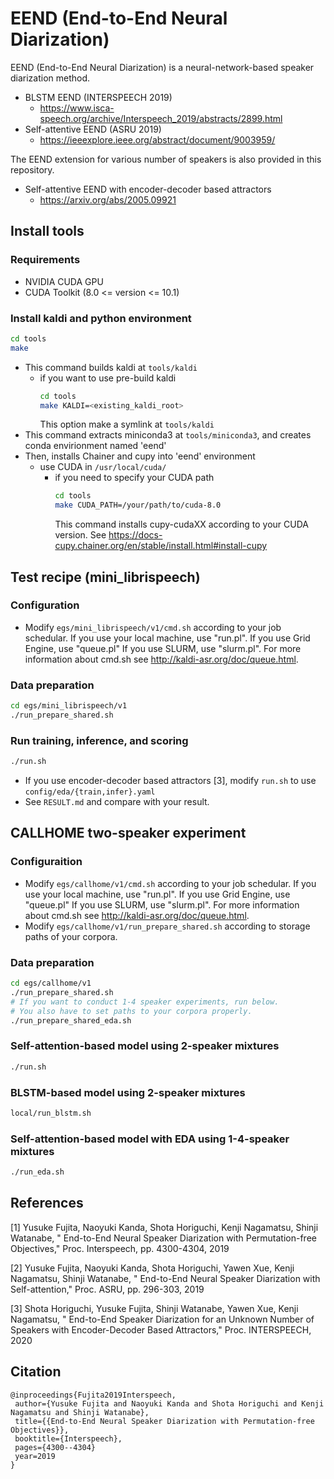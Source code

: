 # EEND (End-to-End Neural Diarization)

EEND (End-to-End Neural Diarization) is a neural-network-based speaker diarization method.
- BLSTM EEND (INTERSPEECH 2019)
  - https://www.isca-speech.org/archive/Interspeech_2019/abstracts/2899.html
- Self-attentive EEND (ASRU 2019)
  - https://ieeexplore.ieee.org/abstract/document/9003959/

The EEND extension for various number of speakers is also provided in this repository.
- Self-attentive EEND with encoder-decoder based attractors
  - https://arxiv.org/abs/2005.09921

## Install tools
### Requirements
 - NVIDIA CUDA GPU
 - CUDA Toolkit (8.0 <= version <= 10.1)

### Install kaldi and python environment
```bash
cd tools
make
```
- This command builds kaldi at `tools/kaldi`
  - if you want to use pre-build kaldi
    ```bash
    cd tools
    make KALDI=<existing_kaldi_root>
    ```
    This option make a symlink at `tools/kaldi`
- This command extracts miniconda3 at `tools/miniconda3`, and creates conda envirionment named 'eend'
- Then, installs Chainer and cupy into 'eend' environment
  - use CUDA in `/usr/local/cuda/`
    - if you need to specify your CUDA path
      ```bash
      cd tools
      make CUDA_PATH=/your/path/to/cuda-8.0
      ```
      This command installs cupy-cudaXX according to your CUDA version.
      See https://docs-cupy.chainer.org/en/stable/install.html#install-cupy

## Test recipe (mini_librispeech)
### Configuration
- Modify `egs/mini_librispeech/v1/cmd.sh` according to your job schedular.
If you use your local machine, use "run.pl".
If you use Grid Engine, use "queue.pl"
If you use SLURM, use "slurm.pl".
For more information about cmd.sh see http://kaldi-asr.org/doc/queue.html.
### Data preparation
```bash
cd egs/mini_librispeech/v1
./run_prepare_shared.sh
```
### Run training, inference, and scoring
```bash
./run.sh
```
- If you use encoder-decoder based attractors [3], modify `run.sh` to use `config/eda/{train,infer}.yaml`
- See `RESULT.md` and compare with your result.

## CALLHOME two-speaker experiment
### Configuraition
- Modify `egs/callhome/v1/cmd.sh` according to your job schedular.
If you use your local machine, use "run.pl".
If you use Grid Engine, use "queue.pl"
If you use SLURM, use "slurm.pl".
For more information about cmd.sh see http://kaldi-asr.org/doc/queue.html.
- Modify `egs/callhome/v1/run_prepare_shared.sh` according to storage paths of your corpora.

### Data preparation
```bash
cd egs/callhome/v1
./run_prepare_shared.sh
# If you want to conduct 1-4 speaker experiments, run below.
# You also have to set paths to your corpora properly.
./run_prepare_shared_eda.sh
```
### Self-attention-based model using 2-speaker mixtures
```bash
./run.sh
```
### BLSTM-based model using 2-speaker mixtures
```bash
local/run_blstm.sh
```
### Self-attention-based model with EDA using 1-4-speaker mixtures
```bash
./run_eda.sh
```

## References
[1] Yusuke Fujita, Naoyuki Kanda, Shota Horiguchi, Kenji Nagamatsu, Shinji Watanabe, "
End-to-End Neural Speaker Diarization with Permutation-free Objectives," Proc. Interspeech, pp. 4300-4304, 2019

[2] Yusuke Fujita, Naoyuki Kanda, Shota Horiguchi, Yawen Xue, Kenji Nagamatsu, Shinji Watanabe, "
End-to-End Neural Speaker Diarization with Self-attention," Proc. ASRU, pp. 296-303, 2019

[3] Shota Horiguchi, Yusuke Fujita, Shinji Watanabe, Yawen Xue, Kenji Nagamatsu, "
End-to-End Speaker Diarization for an Unknown Number of Speakers with Encoder-Decoder Based Attractors," Proc. INTERSPEECH, 2020



## Citation
```
@inproceedings{Fujita2019Interspeech,
 author={Yusuke Fujita and Naoyuki Kanda and Shota Horiguchi and Kenji Nagamatsu and Shinji Watanabe},
 title={{End-to-End Neural Speaker Diarization with Permutation-free Objectives}},
 booktitle={Interspeech},
 pages={4300--4304}
 year=2019
}
```
